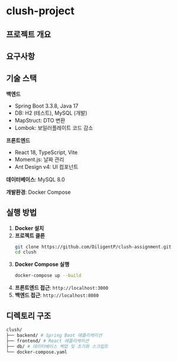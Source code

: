 # clush-project

## 프로젝트 개요

## 요구사항

## 기술 스택
**백엔드**
- Spring Boot 3.3.8, Java 17
- DB: H2 (테스트), MySQL (개발)
- MapStruct: DTO 변환
- Lombok: 보일러플레이트 코드 감소

**프론트엔드**
- React 18, TypeScript, Vite
- Moment.js: 날짜 관리
- Ant Design v4: UI 컴포넌트

**데이터베이스**: MySQL 8.0

**개발환경**: Docker Compose

## 실행 방법
1. **Docker 설치**
2. **프로젝트 클론**
   ```bash
   git clone https://github.com/DiligentP/clush-assignment.git
   cd clush
   ```
3. **Docker Compose 실행**
   ```bash
   docker-compose up --build
   ```
4. **프론트엔드 접근**: `http://localhost:3000`
5. **백엔드 접근**: `http://localhost:8080`

## 디렉토리 구조
```bash
clush/
├── backend/ # Spring Boot 애플리케이션
├── frontend/ # React 애플리케이션
├── db/ # 데이터베이스 벡업 및 초기화 스크립트
└── docker-compose.yaml
```
